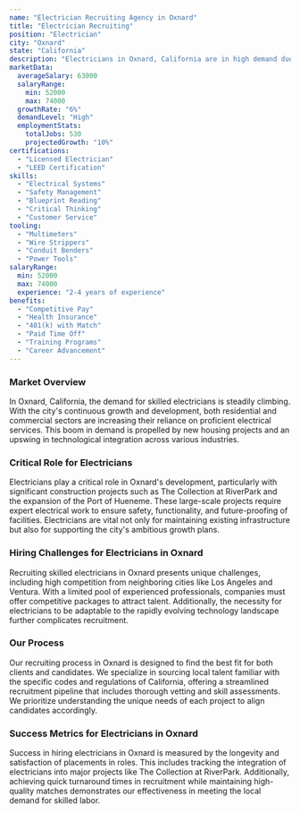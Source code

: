 ```yaml
---
name: "Electrician Recruiting Agency in Oxnard"
title: "Electrician Recruiting"
position: "Electrician"
city: "Oxnard"
state: "California"
description: "Electricians in Oxnard, California are in high demand due to the growth of construction and real estate industries in this region."
marketData:
  averageSalary: 63000
  salaryRange:
    min: 52000
    max: 74000
  growthRate: "6%"
  demandLevel: "High"
  employmentStats:
    totalJobs: 530
    projectedGrowth: "10%"
certifications:
  - "Licensed Electrician"
  - "LEED Certification"
skills:
  - "Electrical Systems"
  - "Safety Management"
  - "Blueprint Reading"
  - "Critical Thinking"
  - "Customer Service"
tooling:
  - "Multimeters"
  - "Wire Strippers"
  - "Conduit Benders"
  - "Power Tools"
salaryRange:
  min: 52000
  max: 74000
  experience: "2-4 years of experience"
benefits:
  - "Competitive Pay"
  - "Health Insurance"
  - "401(k) with Match"
  - "Paid Time Off"
  - "Training Programs"
  - "Career Advancement"
---
```


### Market Overview
In Oxnard, California, the demand for skilled electricians is steadily climbing. With the city's continuous growth and development, both residential and commercial sectors are increasing their reliance on proficient electrical services. This boom in demand is propelled by new housing projects and an upswing in technological integration across various industries.

### Critical Role for Electricians
Electricians play a critical role in Oxnard's development, particularly with significant construction projects such as The Collection at RiverPark and the expansion of the Port of Hueneme. These large-scale projects require expert electrical work to ensure safety, functionality, and future-proofing of facilities. Electricians are vital not only for maintaining existing infrastructure but also for supporting the city's ambitious growth plans.

### Hiring Challenges for Electricians in Oxnard
Recruiting skilled electricians in Oxnard presents unique challenges, including high competition from neighboring cities like Los Angeles and Ventura. With a limited pool of experienced professionals, companies must offer competitive packages to attract talent. Additionally, the necessity for electricians to be adaptable to the rapidly evolving technology landscape further complicates recruitment.

### Our Process
Our recruiting process in Oxnard is designed to find the best fit for both clients and candidates. We specialize in sourcing local talent familiar with the specific codes and regulations of California, offering a streamlined recruitment pipeline that includes thorough vetting and skill assessments. We prioritize understanding the unique needs of each project to align candidates accordingly.

### Success Metrics for Electricians in Oxnard
Success in hiring electricians in Oxnard is measured by the longevity and satisfaction of placements in roles. This includes tracking the integration of electricians into major projects like The Collection at RiverPark. Additionally, achieving quick turnaround times in recruitment while maintaining high-quality matches demonstrates our effectiveness in meeting the local demand for skilled labor.